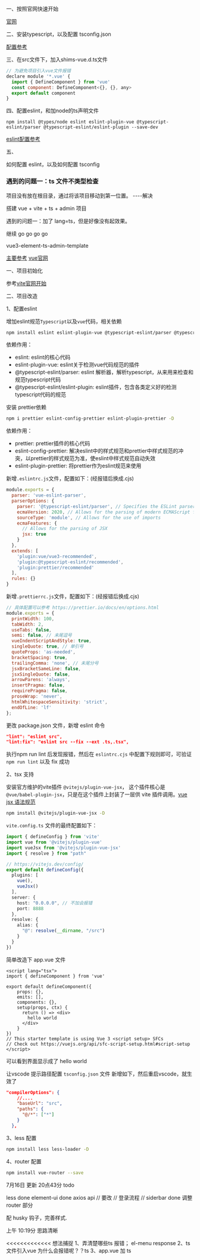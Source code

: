 一、按照官网快速开始

[官网](https://staging-cn.vuejs.org/guide/quick-start.html#with-build-tools)

二、安装typescript，以及配置 tsconfig.json

[配置参考](https://segmentfault.com/a/1190000022809326)

三、在src文件下，加入shims-vue.d.ts文件

```js
// 为避免项目引入vue文件报错
declare module '*.vue' {
  import { DefineComponent } from 'vue'
  const component: DefineComponent<{}, {}, any>
  export default component
}
```
四、配置eslint，和加node的ts声明文件

`npm install @types/node eslint eslint-plugin-vue @typescript-eslint/parser @typescript-eslint/eslint-plugin --save-dev`

[eslint配置参考](https://juejin.cn/post/6975442828386107400)

五、

如何配置 eslint，以及如何配置 tsconfig

### 遇到的问题一：ts 文件不类型检查

项目没有放在根目录，通过将该项目移动到第一位置。 ----解决

搭建 vue + vite + ts + admin 项目

遇到的问题一：加了 lang=ts，但是好像没有起效果。

继续 go go go go

vue3-element-ts-admin-template

[主要参考](https://github.com/cangshudada/vite-vue3-tsx)
[vue官网](https://vuejs.org/guide/typescript/composition-api.html)

一、项目初始化

参考[vite官网开始](https://au1996.gitee.io/blog/guide/vite-vue3.html)

二、项目改造

1、配置eslint

增加eslint规范`Typescript`以及`vue`代码，相关依赖

```bash
npm install eslint eslint-plugin-vue @typescript-eslint/parser @typescript-eslint/eslint-plugin -D
```

依赖作用：

- eslint: eslint的核心代码
- eslint-plugin-vue: eslint关于检测vue代码规范的插件
- @typescript-eslint/parser: eslint 解析器，解析typescript，从来用来检查和规范typescript代码
- @typescript-eslint/eslint-plugin: eslint插件，包含各类定义好的检测typescript代码的规范


安装 prettier依赖

```bash
npm i prettier eslint-config-prettier eslint-plugin-prettier -D
```

依赖作用：

- prettier: prettier插件的核心代码
- eslint-config-prettier: 解决eslint中的样式规范和prettier中样式规范的冲突，以prettier的样式规范为准，使eslint中样式规范自动失效
- eslint-plugin-prettier: 将prettier作为eslint规范来使用

新增`.eslintrc.js`文件，配置如下：(经报错后换成.cjs)

```js
module.exports = {
  parser: 'vue-eslint-parser',
  parserOptions: {
    parser: '@typescript-eslint/parser', // Specifies the ESLint parser
    ecmaVersion: 2020, // Allows for the parsing of modern ECMAScript features
    sourceType: 'module', // Allows for the use of imports
    ecmaFeatures: {
      // Allows for the parsing of JSX
      jsx: true
    }
  },
  extends: [
    'plugin:vue/vue3-recommended',
    'plugin:@typescript-eslint/recommended', 
    'plugin:prettier/recommended'
  ],
  rules: {}
}
```

新增`.prettierrc.js`文件，配置如下：(经报错后换成.cjs)

```js
// 具体配置可以参考 https://prettier.io/docs/en/options.html
module.exports = {
  printWidth: 100,
  tabWidth: 2,
  useTabs: false,
  semi: false, // 未尾逗号
  vueIndentScriptAndStyle: true,
  singleQuote: true, // 单引号
  quoteProps: 'as-needed',
  bracketSpacing: true,
  trailingComma: 'none', // 未尾分号
  jsxBracketSameLine: false,
  jsxSingleQuote: false,
  arrowParens: 'always',
  insertPragma: false,
  requirePragma: false,
  proseWrap: 'never',
  htmlWhitespaceSensitivity: 'strict',
  endOfLine: 'lf'
};
```

更改 package.json 文件，新增 eslint 命令

```json
"lint": "eslint src",
"lint:fix": "eslint src --fix --ext .ts,.tsx",
```

执行npm run lint 后发现报错，然后在 `eslintrc.cjs` 中配置下规则即可，可验证 `npm run lint` 以及 fix 成功

2、tsx 支持

安装官方维护的vite插件 `@vitejs/plugin-vue-jsx`， 这个插件核心是`@vue/babel-plugin-jsx`，只是在这个插件上封装了一层供
vite 插件调用。[vue jsx 语法规范](https://github.com/vuejs/babel-plugin-jsx)

```bash
npm install @vitejs/plugin-vue-jsx -D
```
`vite.config.ts` 文件的最终配置如下：

```ts
import { defineConfig } from 'vite'
import vue from '@vitejs/plugin-vue'
import vueJsx from '@vitejs/plugin-vue-jsx'
import { resolve } from "path"

// https://vitejs.dev/config/
export default defineConfig({
  plugins: [
    vue(),
    vueJsx()
  ],
  server: {
    host: "0.0.0.0", // 不加会报错
    port: 8888
  },
  resolve: {
    alias: {
      "@": resolve(__dirname, "/src")
    }
  }
})
```
简单改造下 app.vue 文件

```vue
<script lang="tsx">
import { defineComponent } from 'vue'

export default defineComponent({
    props: {},
    emits: [],
    components: {},
    setup(props, ctx) {
      return () => <div>
        hello world
      </div>
    }
})
// This starter template is using Vue 3 <script setup> SFCs
// Check out https://vuejs.org/api/sfc-script-setup.html#script-setup
</script>
```
可以看到界面显示成了 hello world

让vscode 提示路径配置 `tsconfig.json` 文件 新增如下，然后重启vscode，就生效了

```json
"compilerOptions": {
    //....
    "baseUrl": "src",
    "paths": {
      "@/*": ["*"]
    }
  },
```

3、less 配置

```bash
npm install less less-loader -D
```

4、router 配置

```bash
npm install vue-router --save
```

7月16日 更新 20点43分
todo

less done
element-ui done
axios 
api // 要改
// 登录流程
//
siderbar done
调整 router 部分

配 husky 钩子，完善样式.

上午 10:19分
思路清晰

<<<<<<<<<<<<< 想法捕捉
1、弄清楚哪些ts 报错； el-menu  response
2、ts 文件引入vue 为什么会报错呢？？ts
3、app.vue 加 ts


